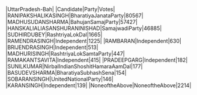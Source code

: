  
|UttarPradesh-Bah|
|Candidate|Party|Votes|
|RANIPAKSHALIKASINGH|BharatiyaJanataParty|80567|
|MADHUSUDANSHARMA|BahujanSamajParty|57427|
|HANSKALIALIASANSHURANINISHAD|SamajwadiParty|46885|
|SUDHIRDUBEY|RashtriyaLokDal|1665|
|RAMENDRASINGH|Independent|1225|
|RAMBARAN|Independent|630|
|BRIJENDRASINGH|Independent|513|
|MADHURISINGH|RashtriyaLokSamtaParty|447|
|RAMAKANTSAVITA|Independent|415|
|PRADEEPGARG|Independent|182|
|SUNILKUMAR|NirbalIndianShoshitHamaraAamDal|177|
|BASUDEVSHARMA|BharatiyaSubhashSena|154|
|SOBARANSINGH|UnitedNationalParty|146|
|KARANSINGH|Independent|139|
|NoneoftheAbove|NoneoftheAbove|2214|
